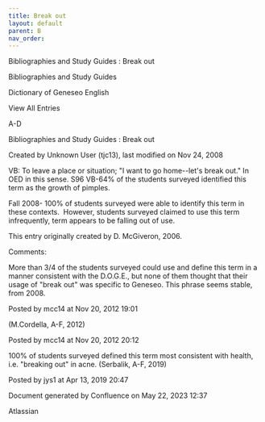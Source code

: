 ```yaml
---
title: Break out
layout: default
parent: B
nav_order:
---
```


Bibliographies and Study Guides : Break out

Bibliographies and Study Guides

Dictionary of Geneseo English

View All Entries

A-D

Bibliographies and Study Guides : Break out

Created by  Unknown User (tjc13), last modified on Nov 24, 2008

VB: To leave a place or situation; &quot;I want to go home--let's break out.&quot; In OED in this sense. S96 VB-64% of the students surveyed identified this term as the growth of pimples.

Fall 2008- 100% of students surveyed were able to identify this term in these contexts.  However, students surveyed claimed to use this term infrequently, term appears to be falling out of use.

This entry originally created by D. McGiveron, 2006. 

Comments:

More than 3/4 of the students surveyed could use and define this term in a manner consistent with the D.O.G.E., but none of them thought that their usage of &quot;break out&quot; was specific to Geneseo. This phrase seems stable, from 2008. 

Posted by mcc14 at Nov 20, 2012 19:01

(M.Cordella, A-F, 2012)

Posted by mcc14 at Nov 20, 2012 20:12

100% of students surveyed defined this term most consistent with health, i.e. &quot;breaking out&quot; in acne. (Serbalik, A-F, 2019)

Posted by jys1 at Apr 13, 2019 20:47

Document generated by Confluence on May 22, 2023 12:37

Atlassian
